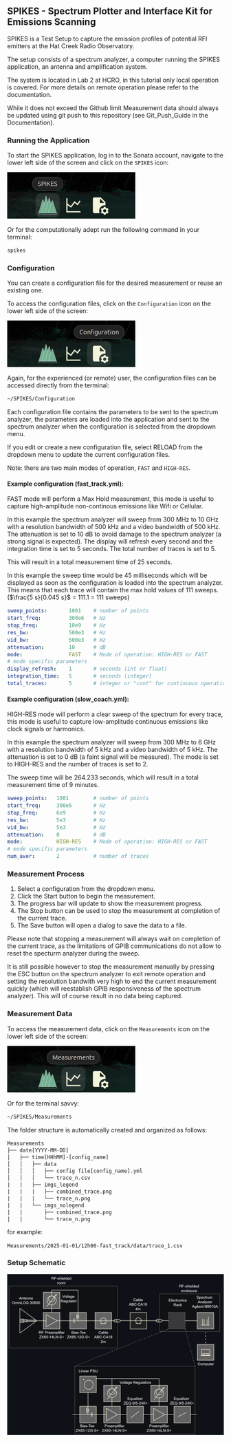 ## SPIKES - Spectrum Plotter and Interface Kit for Emissions Scanning

SPIKES is a Test Setup to capture the emission profiles of potential RFI emitters at the Hat Creek Radio Observatory. 

The setup consists of a spectrum analyzer, a computer running the SPIKES application, an antenna and amplification system. 

The system is located in Lab 2 at HCRO, in this tutorial only local operation is covered. For more details on remote operation please refer to the documentation.

While it does not exceed the Github limit Measurement data should always be updated using git push to this repository (see Git_Push_Guide in the Documentation).

### Running the Application
To start the SPIKES application, log in to the Sonata account, navigate to the lower left side of the screen and click on the `SPIKES` icon:

<img src="Documentation/Images/Spikes_on_desktop.png" alt="SPIKES on Desktop" style="width:150;"/>

Or for the computationally adept run the following command in your terminal:

```bash
spikes
```

### Configuration

You can create a configuration file for the desired measurement or reuse an existing one. 

To access the configuration files, click on the `Configuration` icon on the lower left side of the screen:

<img src="Documentation/Images/Configuration_on_desktop.png" alt="Configuration Button" style="width:150;"/>

Again, for the experienced (or remote) user, the configuration files can be accessed directly from the terminal:

```bash
~/SPIKES/Configuration
```

Each configuration file contains the parameters to be sent to the spectrum analyzer, the parameters are loaded into the application and sent to the spectrum analyzer when the configuration is selected from the dropdown menu. 

If you edit or create a new configuration file, select RELOAD from the dropdown menu to update the current configuration files.

Note: there are two main modes of operation, `FAST` and `HIGH-RES`.

#### Example configuration (fast_track.yml):

FAST mode will perform a Max Hold measurement, this mode is useful to capture high-amplitude non-continous emissions like Wifi or Cellular.

In this example the spectrum analyzer will sweep from 300 MHz to 10 GHz with a resolution bandwidth of 500 kHz and a video bandwidth of 500 kHz. The attenuation is set to 10 dB to avoid damage to the spectrum analyzer (a strong signal is expected). The display will refresh every second and the integration time is set to 5 seconds. The total number of traces is set to 5.

This will result in a total measurement time of 25 seconds.

In this example the sweep time would be 45 milliseconds which will be displayed as soon as the configuration is loaded into the spectrum analyzer. This means that each trace will contain the max hold values of 111 sweeps. ($\frac{5 s}{0.045 s}$ = 111.1 = 111 sweeps) 

```yaml
sweep_points:       1001    # number of points
start_freq:         300e6   # Hz
stop_freq:          10e9    # Hz
res_bw:             500e3   # Hz
vid_bw:             500e3   # Hz
attenuation:        10      # dB
mode:               FAST    # Mode of operation: HIGH-RES or FAST
# mode specific parameters
display_refresh:    1       # seconds (int or float)
integration_time:   5       # seconds (integer)
total_traces:       5       # integer or "cont" for continuous operation
```

#### Example configuration (slow_coach.yml):

HIGH-RES mode will perform a clear sweep of the spectrum for every trace, this mode is useful to capture low-amplitude continuous emissions like clock signals or harmonics.

In this example the spectrum analyzer will sweep from 300 MHz to 6 GHz with a resolution bandwidth of 5 kHz and a video bandwidth of 5 kHz. The attenuation is set to 0 dB (a faint signal will be measured). The mode is set to HIGH-RES and the number of traces is set to 2.

The sweep time will be 264.233 seconds, which will result in a total measurement time of 9 minutes.

```yaml
sweep_points:   1001        # number of points
start_freq:     300e6       # Hz
stop_freq:      6e9         # Hz
res_bw:         5e3         # Hz
vid_bw:         5e3         # Hz
attenuation:    0           # dB 
mode:           HIGH-RES    # Mode of operation: HIGH-RES or FAST
# mode specific parameters
num_aver:       2           # number of traces
```

### Measurement Process
1. Select a configuration from the dropdown menu.
2. Click the Start button to begin the measurement.
3. The progress bar will update to show the measurement progress.
4. The Stop button can be used to stop the measurement at completion of the current trace.
5. The Save button will open a dialog to save the data to a file.

Please note that stopping a measurement will always wait on completion of the current trace, as the limitations of GPIB communications do not allow to reset the specturm analyzer during the sweep. 

It is still possible however to stop the measurement manually by pressing the ESC button on the spectrum analyzer to exit remote operation and setting the resolution bandwith very high to end the current measurement quickly (which will reestablish GPIB responsiveness of the spectrum analyzer). This will of course result in no data being captured.

### Measurement Data

To access the measurement data, click on the `Measurements` icon on the lower left side of the screen:

<img src="Documentation/Images/Measurements_on_desktop.png" alt="Measurements Button" style="width:150;"/>

Or for the terminal savvy:

```bash
~/SPIKES/Measurements
```

The folder structure is automatically created and organized as follows:

```
Measurements
├── date[YYYY-MM-DD]
│   ├── time[HHhMM]-[config_name]
│   │   ├── data
│   │   │   ├── config file[config_name].yml
│   │   │   └── trace_n.csv
|   |   ├── imgs_legend
|   |   |   ├── combined_trace.png
|   |   |   └── trace_n.png
|   |   └── imgs_nolegend
|   |       ├── combined_trace.png
|   |       └── trace_n.png
```

for example:

`Measurements/2025-01-01/12h00-fast_track/data/trace_1.csv`

### Setup Schematic

![Setup Schematic](Documentation/Images/Dark_setup_schematics_with_mini-c_github.png)
